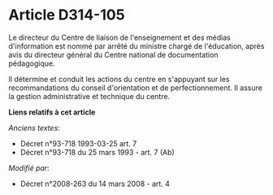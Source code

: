# Article D314-105

Le directeur du            Centre de liaison de l'enseignement et des médias d'information  est nommé par arrêté du ministre
chargé de l'éducation, après avis du directeur général du Centre national de documentation pédagogique. 

Il détermine et conduit les actions du centre en s'appuyant sur les recommandations du conseil d'orientation et de
perfectionnement. Il assure la gestion administrative et technique du centre.

**Liens relatifs à cet article**

_Anciens textes_:

  - Décret n°93-718 1993-03-25 art. 7
  - Décret n°93-718 du 25 mars 1993 - art. 7 (Ab)

_Modifié par_:

  - Décret n°2008-263 du 14 mars 2008 - art. 4
